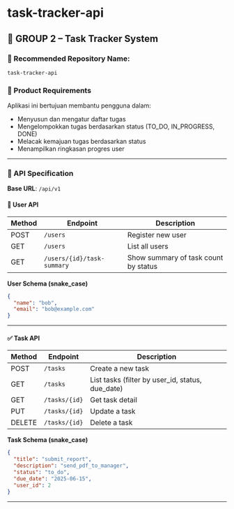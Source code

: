 # task-tracker-api

## 🧩 GROUP 2 – Task Tracker System

### 📁 Recommended Repository Name:

`task-tracker-api`

### 🎯 Product Requirements

Aplikasi ini bertujuan membantu pengguna dalam:

- Menyusun dan mengatur daftar tugas
- Mengelompokkan tugas berdasarkan status (TO_DO, IN_PROGRESS, DONE)
- Melacak kemajuan tugas berdasarkan status
- Menampilkan ringkasan progres user

---

### 📡 API Specification

**Base URL**: `/api/v1`

#### 👤 User API

| Method | Endpoint                   | Description                          |
| ------ | -------------------------- | ------------------------------------ |
| POST   | `/users`                   | Register new user                    |
| GET    | `/users`                   | List all users                       |
| GET    | `/users/{id}/task-summary` | Show summary of task count by status |

**User Schema (snake_case)**

```json
{
  "name": "bob",
  "email": "bob@example.com"
}
```

---

#### ✅ Task API

| Method | Endpoint      | Description                                      |
| ------ | ------------- | ------------------------------------------------ |
| POST   | `/tasks`      | Create a new task                                |
| GET    | `/tasks`      | List tasks (filter by user_id, status, due_date) |
| GET    | `/tasks/{id}` | Get task detail                                  |
| PUT    | `/tasks/{id}` | Update a task                                    |
| DELETE | `/tasks/{id}` | Delete a task                                    |

**Task Schema (snake_case)**

```json
{
  "title": "submit_report",
  "description": "send_pdf_to_manager",
  "status": "to_do",
  "due_date": "2025-06-15",
  "user_id": 2
}
```

---
